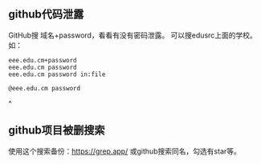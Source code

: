 ## **github代码泄露**
GitHub搜 域名+password，看看有没有密码泄露。
可以搜edusrc上面的学校。
如：
```
eee.edu.cm+password
eee.edu.cm password
eee.edu.cm password in:file

@eee.edu.cm password
```

^
## **github项目被删搜索**
使用这个搜索备份：https://grep.app/
或github搜索同名，勾选有star等。
